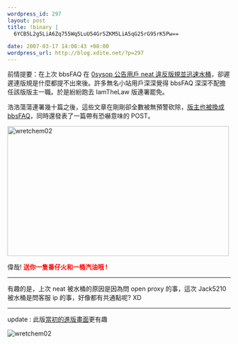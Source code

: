 ```yaml
--- 
wordpress_id: 297
layout: post
title: !binary |
  6YCB5L2g5LiA6Zq755Wq5LuU54Gr5ZKM5LiA5qG25rG95rK5Pw==

date: 2007-03-17 14:08:43 +08:00
wordpress_url: http://blog.xdite.net/?p=297
---
```

前情提要：在上次 bbsFAQ 在 <a href="http://www.flickr.com/photo_zoom.gne?id=423785889&size=o">0sysop 公告用戶 neat 違反版規並迅速水桶</a>，卻遲遲連版規是什麼都提不出來後。許多無名小站用戶深深覺得 bbsFAQ 深深不配擔任該版版主一職。於是紛紛跑去 IamTheLaw 版連署罷免。


浩浩蕩蕩連署幾十篇之後，這些文章在剛剛卻全數被無預警砍除，<a href="http://www.flickr.com/photo_zoom.gne?id=423779055&size=o">版主也被換成 bbsFAQ</a>，同時還發表了一篇帶有恐嚇意味的 POST。


<a href="http://www.flickr.com/photo_zoom.gne?id=423775818&size=o" title="Photo Sharing"><img src="http://farm1.static.flickr.com/153/423775818_bd833d1e70.jpg" alt="wretchem02" height="293" width="500" /></a>

偉哉! <font color = "red" ><strong>送你一隻番仔火和一桶汽油哦 !</strong></font>

---
有趣的是，上次 neat 被水桶的原因是因為問 open proxy 的事，這次 Jack5210 被水桶是問客服 ip 的事，好像都有共通點呢? XD

---
update : 此版<a href="http://www.flickr.com/photos/14765209@N00/424006498/">當初的進版畫面</a>更有趣

<img src="http://farm1.static.flickr.com/186/424007841_c832cb6075_o.jpg" alt="wretchem02"  />
